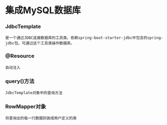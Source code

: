 # 集成MySQL数据库

### JdbcTemplate
    是一个通过JDBC连接数据库的工具类。依赖spring-boot-starter-jdbc中包含的spring-jdbc包，可通过这个工具类操作数据库。

### @Resource
    自动注入

### query()方法
    JdbcTemplate对象中的查询方法

### RowMapper对象
    将查询出的每一行数据封装成用户定义的类
    

    